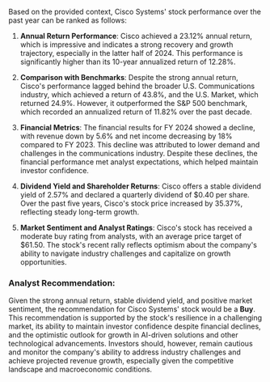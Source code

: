 Based on the provided context, Cisco Systems' stock performance over the past year can be ranked as follows:

1. **Annual Return Performance**: Cisco achieved a 23.12% annual return, which is impressive and indicates a strong recovery and growth trajectory, especially in the latter half of 2024. This performance is significantly higher than its 10-year annualized return of 12.28%.

2. **Comparison with Benchmarks**: Despite the strong annual return, Cisco's performance lagged behind the broader U.S. Communications industry, which achieved a return of 43.8%, and the U.S. Market, which returned 24.9%. However, it outperformed the S&P 500 benchmark, which recorded an annualized return of 11.82% over the past decade.

3. **Financial Metrics**: The financial results for FY 2024 showed a decline, with revenue down by 5.6% and net income decreasing by 18% compared to FY 2023. This decline was attributed to lower demand and challenges in the communications industry. Despite these declines, the financial performance met analyst expectations, which helped maintain investor confidence.

4. **Dividend Yield and Shareholder Returns**: Cisco offers a stable dividend yield of 2.57% and declared a quarterly dividend of $0.40 per share. Over the past five years, Cisco's stock price increased by 35.37%, reflecting steady long-term growth.

5. **Market Sentiment and Analyst Ratings**: Cisco's stock has received a moderate buy rating from analysts, with an average price target of $61.50. The stock's recent rally reflects optimism about the company's ability to navigate industry challenges and capitalize on growth opportunities.

### Analyst Recommendation:

Given the strong annual return, stable dividend yield, and positive market sentiment, the recommendation for Cisco Systems' stock would be a **Buy**. This recommendation is supported by the stock's resilience in a challenging market, its ability to maintain investor confidence despite financial declines, and the optimistic outlook for growth in AI-driven solutions and other technological advancements. Investors should, however, remain cautious and monitor the company's ability to address industry challenges and achieve projected revenue growth, especially given the competitive landscape and macroeconomic conditions.
